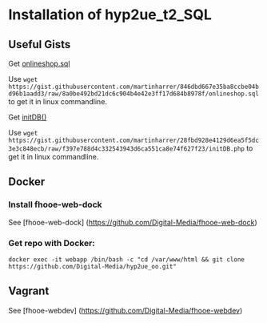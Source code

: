 # Installation of hyp2ue_t2_SQL

## Useful Gists

Get [onlineshop.sql](https://gist.github.com/martinharrer/846dbd667e35ba8ccbe04bd96b1aadd3)

Use `wget https://gist.githubusercontent.com/martinharrer/846dbd667e35ba8ccbe04bd96b1aadd3/raw/8a0be492bd21dc6c904b4e42e3ff17d684b8978f/onlineshop.sql` to get it in linux commandline.

Get [initDB()](https://gist.github.com/martinharrer/28fbd928e4129d6ea5f5dc3e3c848ecb)

Use `wget https://gist.githubusercontent.com/martinharrer/28fbd928e4129d6ea5f5dc3e3c848ecb/raw/f397e788d4c332543943d6ca551ca8e74f627f23/initDB.php` to get it in linux commandline.

## Docker

### Install fhooe-web-dock

See [fhooe-web-dock] (https://github.com/Digital-Media/fhooe-web-dock)

### Get repo with Docker:
```shell
docker exec -it webapp /bin/bash -c "cd /var/www/html && git clone https://github.com/Digital-Media/hyp2ue_oo.git"
```

## Vagrant

See [fhooe-webdev] (https://github.com/Digital-Media/fhooe-webdev)
